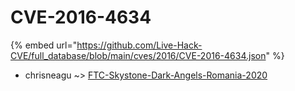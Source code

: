 # CVE-2016-4634
{% embed url="https://github.com/Live-Hack-CVE/full_database/blob/main/cves/2016/CVE-2016-4634.json" %}

* chrisneagu ~> [FTC-Skystone-Dark-Angels-Romania-2020](https://www.alice-snow.ru/2016/database/cve-2016-4634/ftc-skystone-dark-angels-romania-2020-chrisneagu)